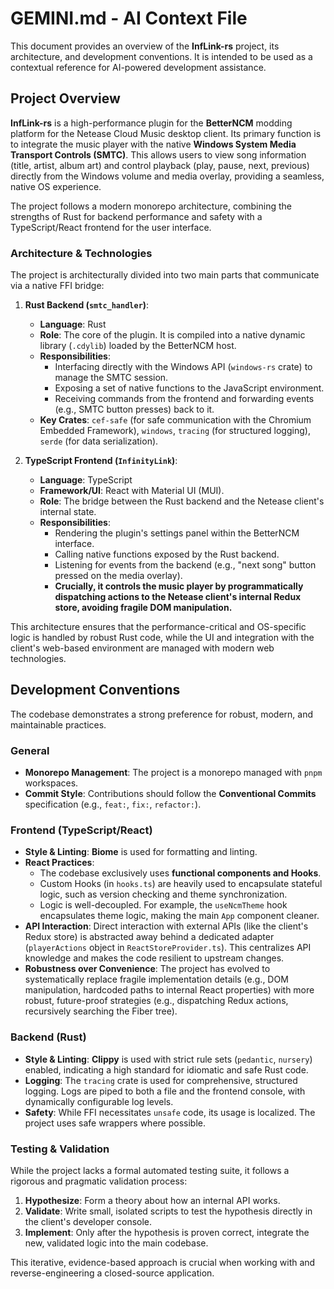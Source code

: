 # GEMINI.md - AI Context File

This document provides an overview of the **InfLink-rs** project, its architecture, and development conventions. It is intended to be used as a contextual reference for AI-powered development assistance.

## Project Overview

**InfLink-rs** is a high-performance plugin for the **BetterNCM** modding platform for the Netease Cloud Music desktop client. Its primary function is to integrate the music player with the native **Windows System Media Transport Controls (SMTC)**. This allows users to view song information (title, artist, album art) and control playback (play, pause, next, previous) directly from the Windows volume and media overlay, providing a seamless, native OS experience.

The project follows a modern monorepo architecture, combining the strengths of Rust for backend performance and safety with a TypeScript/React frontend for the user interface.

### Architecture & Technologies

The project is architecturally divided into two main parts that communicate via a native FFI bridge:

1.  **Rust Backend (`smtc_handler`)**:
    *   **Language**: Rust
    *   **Role**: The core of the plugin. It is compiled into a native dynamic library (`.cdylib`) loaded by the BetterNCM host.
    *   **Responsibilities**:
        *   Interfacing directly with the Windows API (`windows-rs` crate) to manage the SMTC session.
        *   Exposing a set of native functions to the JavaScript environment.
        *   Receiving commands from the frontend and forwarding events (e.g., SMTC button presses) back to it.
    *   **Key Crates**: `cef-safe` (for safe communication with the Chromium Embedded Framework), `windows`, `tracing` (for structured logging), `serde` (for data serialization).

2.  **TypeScript Frontend (`InfinityLink`)**:
    *   **Language**: TypeScript
    *   **Framework/UI**: React with Material UI (MUI).
    *   **Role**: The bridge between the Rust backend and the Netease client's internal state.
    *   **Responsibilities**:
        *   Rendering the plugin's settings panel within the BetterNCM interface.
        *   Calling native functions exposed by the Rust backend.
        *   Listening for events from the backend (e.g., "next song" button pressed on the media overlay).
        *   **Crucially, it controls the music player by programmatically dispatching actions to the Netease client's internal Redux store, avoiding fragile DOM manipulation.**

This architecture ensures that the performance-critical and OS-specific logic is handled by robust Rust code, while the UI and integration with the client's web-based environment are managed with modern web technologies.

## Development Conventions

The codebase demonstrates a strong preference for robust, modern, and maintainable practices.

### General

*   **Monorepo Management**: The project is a monorepo managed with `pnpm` workspaces.
*   **Commit Style**: Contributions should follow the **Conventional Commits** specification (e.g., `feat:`, `fix:`, `refactor:`).

### Frontend (TypeScript/React)

*   **Style & Linting**: **Biome** is used for formatting and linting.
*   **React Practices**:
    *   The codebase exclusively uses **functional components and Hooks**.
    *   Custom Hooks (in `hooks.ts`) are heavily used to encapsulate stateful logic, such as version checking and theme synchronization.
    *   Logic is well-decoupled. For example, the `useNcmTheme` hook encapsulates theme logic, making the main `App` component cleaner.
*   **API Interaction**: Direct interaction with external APIs (like the client's Redux store) is abstracted away behind a dedicated adapter (`playerActions` object in `ReactStoreProvider.ts`). This centralizes API knowledge and makes the code resilient to upstream changes.
*   **Robustness over Convenience**: The project has evolved to systematically replace fragile implementation details (e.g., DOM manipulation, hardcoded paths to internal React properties) with more robust, future-proof strategies (e.g., dispatching Redux actions, recursively searching the Fiber tree).

### Backend (Rust)

*   **Style & Linting**: **Clippy** is used with strict rule sets (`pedantic`, `nursery`) enabled, indicating a high standard for idiomatic and safe Rust code.
*   **Logging**: The `tracing` crate is used for comprehensive, structured logging. Logs are piped to both a file and the frontend console, with dynamically configurable log levels.
*   **Safety**: While FFI necessitates `unsafe` code, its usage is localized. The project uses safe wrappers where possible.

### Testing & Validation

While the project lacks a formal automated testing suite, it follows a rigorous and pragmatic validation process:

1.  **Hypothesize**: Form a theory about how an internal API works.
2.  **Validate**: Write small, isolated scripts to test the hypothesis directly in the client's developer console.
3.  **Implement**: Only after the hypothesis is proven correct, integrate the new, validated logic into the main codebase.

This iterative, evidence-based approach is crucial when working with and reverse-engineering a closed-source application.